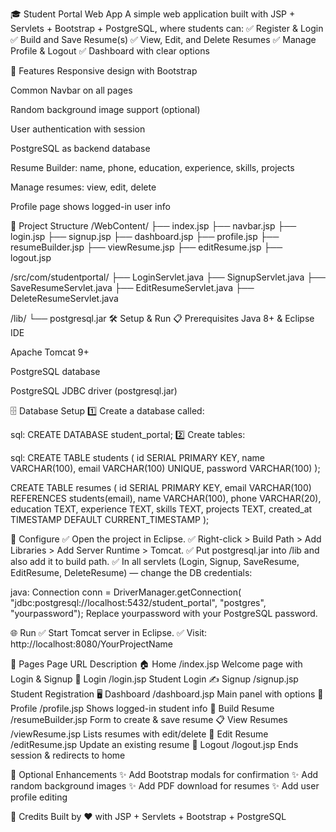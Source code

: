 🎓 Student Portal Web App
A simple web application built with JSP + Servlets + Bootstrap + PostgreSQL, where students can:
✅ Register & Login
✅ Build and Save Resume(s)
✅ View, Edit, and Delete Resumes
✅ Manage Profile & Logout
✅ Dashboard with clear options

🚀 Features
Responsive design with Bootstrap

Common Navbar on all pages

Random background image support (optional)

User authentication with session

PostgreSQL as backend database

Resume Builder: name, phone, education, experience, skills, projects

Manage resumes: view, edit, delete

Profile page shows logged-in user info

📂 Project Structure
/WebContent/
├── index.jsp
├── navbar.jsp
├── login.jsp
├── signup.jsp
├── dashboard.jsp
├── profile.jsp
├── resumeBuilder.jsp
├── viewResume.jsp
├── editResume.jsp
├── logout.jsp

/src/com/studentportal/
├── LoginServlet.java
├── SignupServlet.java
├── SaveResumeServlet.java
├── EditResumeServlet.java
├── DeleteResumeServlet.java

/lib/
└── postgresql.jar
🛠️ Setup & Run
📋 Prerequisites
Java 8+ & Eclipse IDE

Apache Tomcat 9+

PostgreSQL database

PostgreSQL JDBC driver (postgresql.jar)

🗄️ Database Setup
1️⃣ Create a database called:

sql:
CREATE DATABASE student_portal;
2️⃣ Create tables:

sql:
CREATE TABLE students (
    id SERIAL PRIMARY KEY,
    name VARCHAR(100),
    email VARCHAR(100) UNIQUE,
    password VARCHAR(100)
);

CREATE TABLE resumes (
    id SERIAL PRIMARY KEY,
    email VARCHAR(100) REFERENCES students(email),
    name VARCHAR(100),
    phone VARCHAR(20),
    education TEXT,
    experience TEXT,
    skills TEXT,
    projects TEXT,
    created_at TIMESTAMP DEFAULT CURRENT_TIMESTAMP
);

🧪 Configure
✅ Open the project in Eclipse.
✅ Right-click > Build Path > Add Libraries > Add Server Runtime > Tomcat.
✅ Put postgresql.jar into /lib and also add it to build path.
✅ In all servlets (Login, Signup, SaveResume, EditResume, DeleteResume) — change the DB credentials:

java:
Connection conn = DriverManager.getConnection(
    "jdbc:postgresql://localhost:5432/student_portal",
    "postgres", 
    "yourpassword");
Replace yourpassword with your PostgreSQL password.

🌐 Run
✅ Start Tomcat server in Eclipse.
✅ Visit: http://localhost:8080/YourProjectName

📄 Pages
Page	URL	Description
🏠 Home	/index.jsp	Welcome page with Login & Signup
🔐 Login	/login.jsp	Student Login
✍️ Signup	/signup.jsp	Student Registration
🖥️ Dashboard	/dashboard.jsp	Main panel with options
👤 Profile	/profile.jsp	Shows logged-in student info
📄 Build Resume	/resumeBuilder.jsp	Form to create & save resume
📋 View Resumes	/viewResume.jsp	Lists resumes with edit/delete
📝 Edit Resume	/editResume.jsp	Update an existing resume
🚪 Logout	/logout.jsp	Ends session & redirects to home

🧹 Optional Enhancements
✨ Add Bootstrap modals for confirmation
✨ Add random background images
✨ Add PDF download for resumes
✨ Add user profile editing

🤝 Credits
Built by ❤️ with JSP + Servlets + Bootstrap + PostgreSQL
